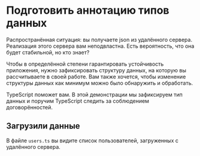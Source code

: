 # Подготовить аннотацию типов данных

Распространённая ситуация: вы получаете json из удалённого сервера. Реализация этого сервера вам неподвластна. Есть вероятность, что она будет стабильной, но кто знает?

Чтобы в определённой степени гарантировать устойчивость приложения, нужно зафиксировать структуру данных, на которую вы рассчитываете в своей работе. Вам также хочется, чтобы изменение структуры данных как минимум можно было обнаружить и обработать.

TypeScript поможет вам. В этой демонстрации мы зафиксируем тип данных и поручим TypeScript следить за соблюдением договорённостей.

## Загрузили данные

В файле `users.ts` вы видите список пользователей, загруженных с удалённого сервера.
